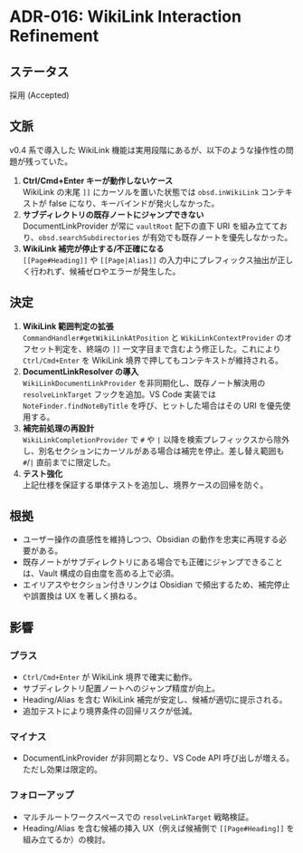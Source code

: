 # ADR-016: WikiLink Interaction Refinement

## ステータス
採用 (Accepted)

## 文脈

v0.4 系で導入した WikiLink 機能は実用段階にあるが、以下のような操作性の問題が残っていた。

1. **Ctrl/Cmd+Enter キーが動作しないケース**  
   WikiLink の末尾 `]]` にカーソルを置いた状態では `obsd.inWikiLink` コンテキストが false になり、キーバインドが発火しなかった。
2. **サブディレクトリの既存ノートにジャンプできない**  
   DocumentLinkProvider が常に `vaultRoot` 配下の直下 URI を組み立てており、`obsd.searchSubdirectories` が有効でも既存ノートを優先しなかった。
3. **WikiLink 補完が停止する/不正確になる**  
   `[[Page#Heading]]` や `[[Page|Alias]]` の入力中にプレフィックス抽出が正しく行われず、候補ゼロやエラーが発生した。

## 決定

1. **WikiLink 範囲判定の拡張**  
   `CommandHandler#getWikiLinkAtPosition` と `WikiLinkContextProvider` のオフセット判定を、終端の `]]` 一文字目まで含むよう修正した。これにより `Ctrl/Cmd+Enter` を WikiLink 境界で押してもコンテキストが維持される。
2. **DocumentLinkResolver の導入**  
   `WikiLinkDocumentLinkProvider` を非同期化し、既存ノート解決用の `resolveLinkTarget` フックを追加。VS Code 実装では `NoteFinder.findNoteByTitle` を呼び、ヒットした場合はその URI を優先使用する。
3. **補完前処理の再設計**  
   `WikiLinkCompletionProvider` で `#` や `|` 以降を検索プレフィックスから除外し、別名セクションにカーソルがある場合は補完を停止。差し替え範囲も `#`/`|` 直前までに限定した。
4. **テスト強化**  
   上記仕様を保証する単体テストを追加し、境界ケースの回帰を防ぐ。

## 根拠

- ユーザー操作の直感性を維持しつつ、Obsidian の動作を忠実に再現する必要がある。
- 既存ノートがサブディレクトリにある場合でも正確にジャンプできることは、Vault 構成の自由度を高める上で必須。
- エイリアスやセクション付きリンクは Obsidian で頻出するため、補完停止や誤置換は UX を著しく損ねる。

## 影響

### プラス
- `Ctrl/Cmd+Enter` が WikiLink 境界で確実に動作。
- サブディレクトリ配置ノートへのジャンプ精度が向上。
- Heading/Alias を含む WikiLink 補完が安定し、候補が適切に提示される。
- 追加テストにより境界条件の回帰リスクが低減。

### マイナス
- DocumentLinkProvider が非同期となり、VS Code API 呼び出しが増える。ただし効果は限定的。

### フォローアップ
- マルチルートワークスペースでの `resolveLinkTarget` 戦略検証。
- Heading/Alias を含む候補の挿入 UX（例えば候補側で `[[Page#Heading]]` を組み立てるか）の検討。
